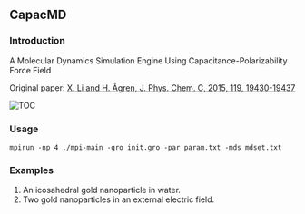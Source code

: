 CapacMD
---------

### Introduction
A Molecular Dynamics Simulation Engine Using Capacitance-Polarizability Force Field

Original paper:
[X. Li and H. &Aring;gren, J. Phys. Chem. C, 2015, 119, 19430-19437](http://pubs.acs.org/doi/abs/10.1021/acs.jpcc.5b04347)

![TOC](http://www.theochem.kth.se/~lixin/capacmd/toc-400.png)

### Usage
`mpirun -np 4 ./mpi-main -gro init.gro -par param.txt -mds mdset.txt`

### Examples
1. An icosahedral gold nanoparticle in water.
2. Two gold nanoparticles in an external electric field.

